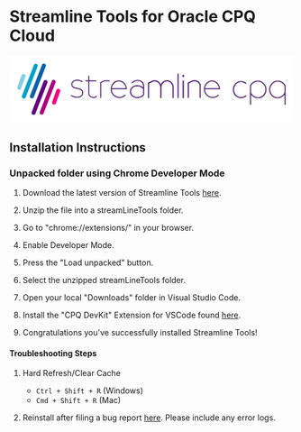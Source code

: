 # Streamline Tools for Oracle CPQ Cloud

![Logo](SLCPQ_LOGO_SITE.png)

<!-- BADGING 
[![Pull Requests Welcome](https://img.shields.io/badge/PRs-welcome-brightgreen.svg?style=flat)](https://github.com/loganbek/streamlineTools/pulls)
[![Version](https://badge.fury.io/gh/tterb%2FHyde.svg)](https://github.com/loganbek/streamlineTools/releases)
[![GitHub Release](https://img.shields.io/github/release/tterb/PlayMusic.svg?style=flat)](https://github.com/loganbek/streamlineTools/releases)
[![Issues](https://img.shields.io/github/issues-raw/tterb/PlayMusic.svg?maxAge=25000)](https://github.com/loganbek/streamlineTools/issues)
[![Maintenance](https://img.shields.io/badge/Maintained%3F-yes-green.svg)](https://github.com/loganbek/streamlineTools/graphs/commit-activity) -->

<!-- ## License
[![MIT License](https://img.shields.io/apm/l/atomic-design-ui.svg?)](https://github.com/tterb/atomic-design-ui/blob/master/LICENSEs)
[![GPLv3 License](https://img.shields.io/badge/License-GPL%20v3-yellow.svg)](https://opensource.org/licenses/)
[![AGPL License](https://img.shields.io/badge/license-AGPL-blue.svg)](http://www.gnu.org/licenses/agpl-3.0)   -->

## Installation Instructions

<!-- ### Chrome Webstore

1) You can add the latest version of Streamline Tools [here](placeholder). -->

### Unpacked folder using Chrome Developer Mode

1) Download the latest version of Streamline Tools [here](https://github.com/loganbek/streamlineTools/releases).

2) Unzip the file into a streamLineTools folder.

3) Go to "chrome://extensions/" in your browser.

4) Enable Developer Mode.

5) Press the "Load unpacked" button.

6) Select the unzipped streamLineTools folder.

7) Open your local "Downloads" folder in Visual Studio Code.

8) Install the "CPQ DevKit" Extension for VSCode found [here](https://marketplace.visualstudio.com/items?itemName=CPQConsultant.cpq-devkit-o).

9) Congratulations you've successfully installed Streamline Tools!

<!-- 9) Enable the Native File System API via [chrome://flags#native-file-system-api](chrome://flags#native-file-system-api) flag. TODO: may be able to remove this -->

<!-- ### Windows Installation

- Ensure you have downloaded and installed git [here](https://git-scm.com/download/win) -->

#### Troubleshooting Steps

1) Hard Refresh/Clear Cache
    - `Ctrl + Shift + R` (Windows)
    - `Cmd + Shift + R` (Mac)

2) Reinstall after filing a bug report [here](https://github.com/loganbek/streamlineTools/issues/new?assignees=loganbek&labels=&template=bug_report.md&title=). Please include any error logs.
